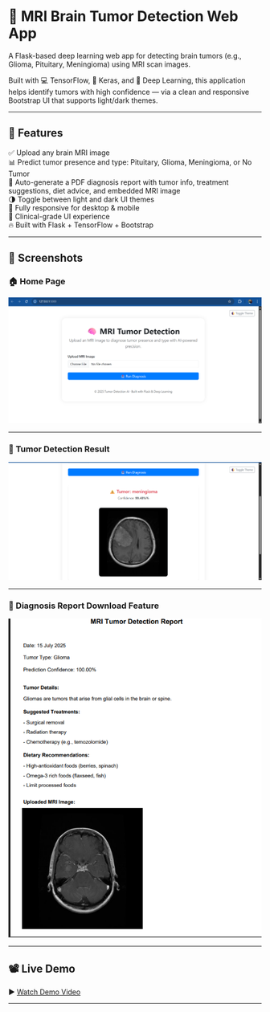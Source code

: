 # 🧠 MRI Brain Tumor Detection Web App

A Flask-based deep learning web app for detecting brain tumors (e.g., Glioma, Pituitary, Meningioma) using MRI scan images.

Built with 💻 TensorFlow, 🔬 Keras, and 🧪 Deep Learning, this application helps identify tumors with high confidence — via a clean and responsive Bootstrap UI that supports light/dark themes.

---

## 🚀 Features

✅ Upload any brain MRI image  
📊 Predict tumor presence and type: Pituitary, Glioma, Meningioma, or No Tumor  
📄 Auto-generate a PDF diagnosis report with tumor info, treatment suggestions, diet advice, and embedded MRI image  
🌗 Toggle between light and dark UI themes  
📱 Fully responsive for desktop & mobile  
🎨 Clinical-grade UI experience  
🔥 Built with Flask + TensorFlow + Bootstrap

---

## 📸 Screenshots

### 🏠 Home Page
![Home Page](Screenshots/Screenshot%202025-07-02%20130917.png)

---

### 🧠 Tumor Detection Result
![Result Page](Screenshots/Screenshot%202025-07-02%20133233.png)

---

### 📄 Diagnosis Report Download Feature
![PDF Report Button](Screenshots/Screenshot%202025-07-15%20200540.png)

---

## 📽️ Live Demo  

▶️ [Watch Demo Video](https://github.com/Rohit-coder01/Brain_Tumor_Detection_Using_DL/raw/master/demo/demo_video.mp4)

---


